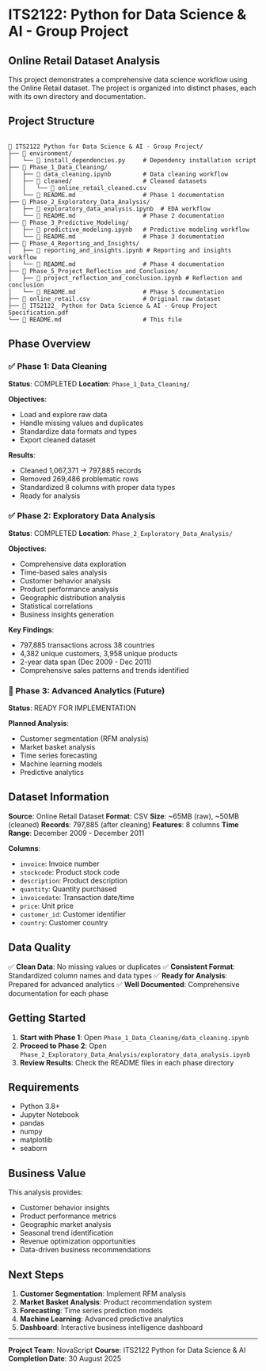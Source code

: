 # ITS2122: Python for Data Science & AI - Group Project

## Online Retail Dataset Analysis

This project demonstrates a comprehensive data science workflow using the Online Retail dataset. The project is organized into distinct phases, each with its own directory and documentation.

## Project Structure

```

📁 ITS2122 Python for Data Science & AI - Group Project/
├── 📁 environment/
│   └── 📄 install_dependencies.py     # Dependency installation script
├── 📁 Phase_1_Data_Cleaning/
│   ├── 📓 data_cleaning.ipynb         # Data cleaning workflow
│   ├── 📁 cleaned/                    # Cleaned datasets
│   │   └── 📄 online_retail_cleaned.csv
│   └── 📄 README.md                   # Phase 1 documentation
├── 📁 Phase_2_Exploratory_Data_Analysis/
│   ├── 📓 exploratory_data_analysis.ipynb  # EDA workflow
│   └── 📄 README.md                   # Phase 2 documentation
├── 📁 Phase_3_Predictive_Modeling/
│   ├── 📓 predictive_modeling.ipynb   # Predictive modeling workflow
│   └── 📄 README.md                   # Phase 3 documentation
├── 📁 Phase_4_Reporting_and_Insights/
│   ├── 📓 reporting_and_insights.ipynb # Reporting and insights workflow
│   └── 📄 README.md                   # Phase 4 documentation
├── 📁 Phase_5_Project_Reflection_and_Conclusion/
│   ├── 📓 project_reflection_and_conclusion.ipynb # Reflection and conclusion
│   └── 📄 README.md                   # Phase 5 documentation
├── 📄 online_retail.csv               # Original raw dataset
├── 📄 ITS2122_ Python for Data Science & AI - Group Project Specification.pdf
└── 📄 README.md                       # This file
```

## Phase Overview

### ✅ Phase 1: Data Cleaning

**Status**: COMPLETED
**Location**: `Phase_1_Data_Cleaning/`

**Objectives**:

- Load and explore raw data
- Handle missing values and duplicates
- Standardize data formats and types
- Export cleaned dataset

**Results**:

- Cleaned 1,067,371 → 797,885 records
- Removed 269,486 problematic rows
- Standardized 8 columns with proper data types
- Ready for analysis

### ✅ Phase 2: Exploratory Data Analysis

**Status**: COMPLETED
**Location**: `Phase_2_Exploratory_Data_Analysis/`

**Objectives**:

- Comprehensive data exploration
- Time-based sales analysis
- Customer behavior analysis
- Product performance analysis
- Geographic distribution analysis
- Statistical correlations
- Business insights generation

**Key Findings**:

- 797,885 transactions across 38 countries
- 4,382 unique customers, 3,958 unique products
- 2-year data span (Dec 2009 - Dec 2011)
- Comprehensive sales patterns and trends identified

### 🚀 Phase 3: Advanced Analytics (Future)

**Status**: READY FOR IMPLEMENTATION

**Planned Analysis**:

- Customer segmentation (RFM analysis)
- Market basket analysis
- Time series forecasting
- Machine learning models
- Predictive analytics

## Dataset Information

**Source**: Online Retail Dataset
**Format**: CSV
**Size**: ~65MB (raw), ~50MB (cleaned)
**Records**: 797,885 (after cleaning)
**Features**: 8 columns
**Time Range**: December 2009 - December 2011

**Columns**:

- `invoice`: Invoice number
- `stockcode`: Product stock code
- `description`: Product description
- `quantity`: Quantity purchased
- `invoicedate`: Transaction date/time
- `price`: Unit price
- `customer_id`: Customer identifier
- `country`: Customer country

## Data Quality

✅ **Clean Data**: No missing values or duplicates
✅ **Consistent Format**: Standardized column names and data types
✅ **Ready for Analysis**: Prepared for advanced analytics
✅ **Well Documented**: Comprehensive documentation for each phase

## Getting Started

1. **Start with Phase 1**: Open `Phase_1_Data_Cleaning/data_cleaning.ipynb`
2. **Proceed to Phase 2**: Open `Phase_2_Exploratory_Data_Analysis/exploratory_data_analysis.ipynb`
3. **Review Results**: Check the README files in each phase directory

## Requirements

- Python 3.8+
- Jupyter Notebook
- pandas
- numpy
- matplotlib
- seaborn

## Business Value

This analysis provides:

- Customer behavior insights
- Product performance metrics
- Geographic market analysis
- Seasonal trend identification
- Revenue optimization opportunities
- Data-driven business recommendations

## Next Steps

1. **Customer Segmentation**: Implement RFM analysis
2. **Market Basket Analysis**: Product recommendation system
3. **Forecasting**: Time series prediction models
4. **Machine Learning**: Advanced predictive analytics
5. **Dashboard**: Interactive business intelligence dashboard

---

**Project Team**: NovaScript
**Course**: ITS2122 Python for Data Science & AI
**Completion Date**: 30 August 2025
